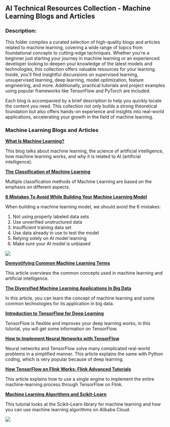 ## AI Technical Resources Collection - Machine Learning Blogs and Articles

### Description:

This folder compiles a curated selection of high-quality blogs and articles related to machine learning, covering a wide range of topics from foundational concepts to cutting-edge techniques. Whether you're a beginner just starting your journey in machine learning or an experienced developer looking to deepen your knowledge of the latest models and technologies, this collection offers valuable resources for your learning. Inside, you'll find insightful discussions on supervised learning, unsupervised learning, deep learning, model optimization, feature engineering, and more. Additionally, practical tutorials and project examples using popular frameworks like TensorFlow and PyTorch are included.

Each blog is accompanied by a brief description to help you quickly locate the content you need. This collection not only builds a strong theoretical foundation but also offers hands-on experience and insights into real-world applications, accelerating your growth in the field of machine learning.

### Machine Learning Blogs and Articles


[**What Is Machine Learning?**](https://www.alibabacloud.com/blog/597085?utm_content=g_1000397956)

This blog talks about machine learning, the science of artificial intelligence, how machine learning works, and why it is related to AI (artificial intelligence).

[**The Classification of Machine Learning**](https://www.alibabacloud.com/blog/597449?utm_content=g_1000397957)

Multiple classification methods of Machine Learning are based on the emphasis on different aspects.

[**6 Mistakes To Avoid While Building Your Machine Learning Model**](https://www.alibabacloud.com/blog/597731?utm_content=g_1000397958)

When building a machine learning model, we should avoid the 6 mistakes:
1. Not using properly labeled data sets
2. Use unverified unstructured data
3. Insufficient training data set
4. Use data already in use to test the model
5. Relying solely on AI model learning
6. Make sure your AI model is unbiased

<a href ="https://discord.gg/KPmq628K63"><img src="https://dev-to-uploads.s3.amazonaws.com/uploads/articles/lrvg8ctk39c4j2umywln.png"></a>

[**Demystifying Common Machine Learning Terms**](https://www.alibabacloud.com/blog/593773?utm_content=g_1000397959)

This article overviews the common concepts used in machine learning and artificial intelligence.

[**The Diversified Machine Learning Applications In Big Data**](https://www.alibabacloud.com/blog/596305?utm_content=g_1000397960)

In this article, you can learn the concept of machine learning and some common technologies for its application in big data.

[**Introduction to TensorFlow for Deep Learning**](https://www.alibabacloud.com/blog/595445?utm_content=g_1000397961)

TensorFlow is flexible and improves your deep learning works, in this tutorial, you will get some information on TensorFlow.

[**How to Implement Neural Networks with TensorFlow**](https://www.alibabacloud.com/blog/390228?utm_content=g_1000397962)

Neural networks and TensorFlow solve many complicated real-world problems in a simplified manner. This article explains the same with Python coding, which is very popular because of deep learning.

[**How TensorFlow on Flink Works: Flink Advanced Tutorials**](https://www.alibabacloud.com/blog/596627?utm_content=g_1000397963)

This article explains how to use a single engine to implement the entire machine-learning process through TensorFlow on Flink.

[**Machine Learning Algorithms and Scikit-Learn**](https://www.alibabacloud.com/blog/595099?utm_content=g_1000397964)

This tutorial looks at the Scikit-Learn library for machine learning and how you can use machine learning algorithms on Alibaba Cloud.

<a href ="https://discord.gg/KPmq628K63"><img src="https://dev-to-uploads.s3.amazonaws.com/uploads/articles/lrvg8ctk39c4j2umywln.png"></a>




